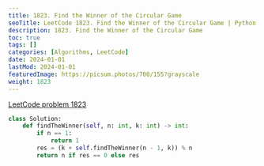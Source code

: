 ```yaml
---
title: 1823. Find the Winner of the Circular Game
seoTitle: LeetCode 1823. Find the Winner of the Circular Game | Python solution and explanation
description: 1823. Find the Winner of the Circular Game
toc: true
tags: []
categories: [Algorithms, LeetCode]
date: 2024-01-01
lastMod: 2024-01-01
featuredImage: https://picsum.photos/700/155?grayscale
weight: 1823
---
```


[LeetCode problem 1823](https://leetcode.com/problems/find-the-winner-of-the-circular-game/)

```python
class Solution:
    def findTheWinner(self, n: int, k: int) -> int:
        if n == 1:
            return 1
        res = (k + self.findTheWinner(n - 1, k)) % n
        return n if res == 0 else res

```
